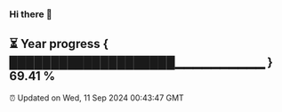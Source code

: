 ### Hi there 👋
⏳ Year progress { ████████████████████▁▁▁▁▁▁▁▁▁▁ } 69.41 %
---
⏰ Updated on Wed, 11 Sep 2024 00:43:47 GMT

